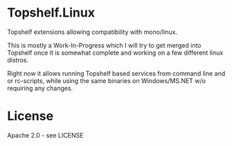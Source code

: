 Topshelf.Linux
==============

Topshelf extensions allowing compatibility with mono/linux.

This is mostly a Work-In-Progress which I will try to get merged into Topshelf
once it is somewhat complete and working on a few different linux distros.

Right now it allows running Topshelf based services from command line and or 
rc-scripts, while using the same binaries on Windows/MS.NET w/o requiring any 
changes.

License
=======

Apache 2.0 - see LICENSE
